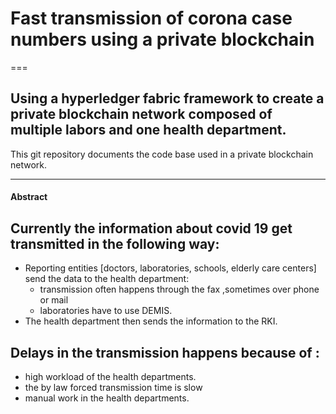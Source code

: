 # Fast transmission of corona case numbers using a private blockchain 
===
## Using a hyperledger fabric framework to create a private blockchain network composed of multiple labors and one health department.

This git repository documents the code base used in a private blockchain network.
___
#### Abstract
## Currently the information about covid 19 get transmitted in the following way: 
  * Reporting entities [doctors, laboratories, schools, elderly care centers] send the data to the health department: 
      * transmission often happens through the fax ,sometimes over phone or mail 
      * laboratories have to use DEMIS.
  * The health department then sends the information to the RKI.


## Delays in the transmission happens because of :
  * high workload of the health departments.
  * the by law forced transmission time is slow
  * manual work in the health departments.
    
